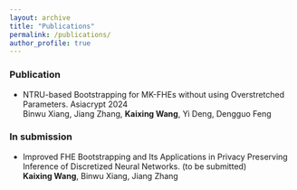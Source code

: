 ```yaml
---
layout: archive
title: "Publications"
permalink: /publications/
author_profile: true
---
```


<!-- {% if site.author.googlescholar %}
  <div class="wordwrap">You can also find my articles on <a href="{{site.author.googlescholar}}">my Google Scholar profile</a>.</div>
{% endif %}


{% include base_path %}

{% for post in site.publications reversed %}
  {% include archive-single.html %}
{% endfor %} -->


### Publication 
- NTRU-based Bootstrapping for MK-FHEs without using Overstretched Parameters.  Asiacrypt 2024<br />
  Binwu Xiang, Jiang Zhang, **Kaixing Wang**, Yi Deng, Dengguo Feng <br />
  <!--  -->

### In submission 
- Improved FHE Bootstrapping and Its Applications in Privacy Preserving Inference of Discretized Neural Networks. (to be submitted)<br />
  **Kaixing Wang**, Binwu Xiang, Jiang Zhang<br />
  <!-- Theoretical Computer Science, 2024 -->


